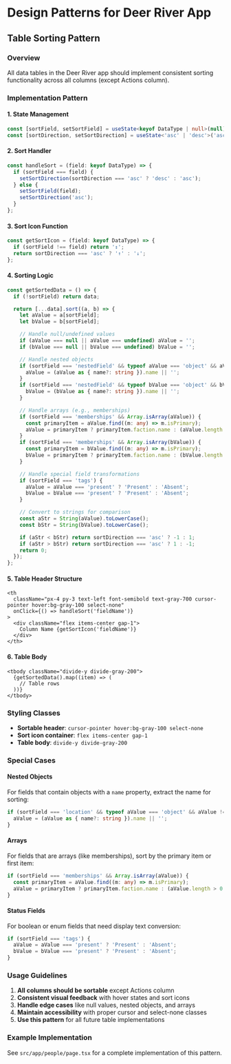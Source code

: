 # Design Patterns for Deer River App

## Table Sorting Pattern

### Overview
All data tables in the Deer River app should implement consistent sorting functionality across all columns (except Actions column).

### Implementation Pattern

#### 1. State Management
```typescript
const [sortField, setSortField] = useState<keyof DataType | null>(null);
const [sortDirection, setSortDirection] = useState<'asc' | 'desc'>('asc');
```

#### 2. Sort Handler
```typescript
const handleSort = (field: keyof DataType) => {
  if (sortField === field) {
    setSortDirection(sortDirection === 'asc' ? 'desc' : 'asc');
  } else {
    setSortField(field);
    setSortDirection('asc');
  }
};
```

#### 3. Sort Icon Function
```typescript
const getSortIcon = (field: keyof DataType) => {
  if (sortField !== field) return '↕️';
  return sortDirection === 'asc' ? '↑' : '↓';
};
```

#### 4. Sorting Logic
```typescript
const getSortedData = () => {
  if (!sortField) return data;

  return [...data].sort((a, b) => {
    let aValue = a[sortField];
    let bValue = b[sortField];

    // Handle null/undefined values
    if (aValue === null || aValue === undefined) aValue = '';
    if (bValue === null || bValue === undefined) bValue = '';

    // Handle nested objects
    if (sortField === 'nestedField' && typeof aValue === 'object' && aValue !== null) {
      aValue = (aValue as { name?: string }).name || '';
    }
    if (sortField === 'nestedField' && typeof bValue === 'object' && bValue !== null) {
      bValue = (bValue as { name?: string }).name || '';
    }

    // Handle arrays (e.g., memberships)
    if (sortField === 'memberships' && Array.isArray(aValue)) {
      const primaryItem = aValue.find((m: any) => m.isPrimary);
      aValue = primaryItem ? primaryItem.faction.name : (aValue.length > 0 ? aValue[0].faction.name : '');
    }
    if (sortField === 'memberships' && Array.isArray(bValue)) {
      const primaryItem = bValue.find((m: any) => m.isPrimary);
      bValue = primaryItem ? primaryItem.faction.name : (bValue.length > 0 ? bValue[0].faction.name : '');
    }

    // Handle special field transformations
    if (sortField === 'tags') {
      aValue = aValue === 'present' ? 'Present' : 'Absent';
      bValue = bValue === 'present' ? 'Present' : 'Absent';
    }

    // Convert to strings for comparison
    const aStr = String(aValue).toLowerCase();
    const bStr = String(bValue).toLowerCase();

    if (aStr < bStr) return sortDirection === 'asc' ? -1 : 1;
    if (aStr > bStr) return sortDirection === 'asc' ? 1 : -1;
    return 0;
  });
};
```

#### 5. Table Header Structure
```tsx
<th 
  className="px-4 py-3 text-left font-semibold text-gray-700 cursor-pointer hover:bg-gray-100 select-none"
  onClick={() => handleSort('fieldName')}
>
  <div className="flex items-center gap-1">
    Column Name {getSortIcon('fieldName')}
  </div>
</th>
```

#### 6. Table Body
```tsx
<tbody className="divide-y divide-gray-200">
  {getSortedData().map((item) => (
    // Table rows
  ))}
</tbody>
```

### Styling Classes
- **Sortable header**: `cursor-pointer hover:bg-gray-100 select-none`
- **Sort icon container**: `flex items-center gap-1`
- **Table body**: `divide-y divide-gray-200`

### Special Cases

#### Nested Objects
For fields that contain objects with a `name` property, extract the name for sorting:
```typescript
if (sortField === 'location' && typeof aValue === 'object' && aValue !== null) {
  aValue = (aValue as { name?: string }).name || '';
}
```

#### Arrays
For fields that are arrays (like memberships), sort by the primary item or first item:
```typescript
if (sortField === 'memberships' && Array.isArray(aValue)) {
  const primaryItem = aValue.find((m: any) => m.isPrimary);
  aValue = primaryItem ? primaryItem.faction.name : (aValue.length > 0 ? aValue[0].faction.name : '');
}
```

#### Status Fields
For boolean or enum fields that need display text conversion:
```typescript
if (sortField === 'tags') {
  aValue = aValue === 'present' ? 'Present' : 'Absent';
  bValue = bValue === 'present' ? 'Present' : 'Absent';
}
```

### Usage Guidelines
1. **All columns should be sortable** except Actions column
2. **Consistent visual feedback** with hover states and sort icons
3. **Handle edge cases** like null values, nested objects, and arrays
4. **Maintain accessibility** with proper cursor and select-none classes
5. **Use this pattern** for all future table implementations

### Example Implementation
See `src/app/people/page.tsx` for a complete implementation of this pattern.
